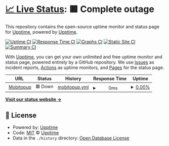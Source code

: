 # [📈 Live Status](https://upptime.github.io/upptime): <!--live status--> **🟥 Complete outage**

This repository contains the open-source uptime monitor and status page for [Upptime](https://upptime.js.org), powered by [Upptime](https://github.com/upptime/upptime).

[![Uptime CI](https://github.com/devtdq1701/upptime-nextify/workflows/Uptime%20CI/badge.svg)](https://github.com/devtdq1701/upptime-nextify/actions?query=workflow%3A%22Uptime+CI%22)
[![Response Time CI](https://github.com/devtdq1701/upptime-nextify/workflows/Response%20Time%20CI/badge.svg)](https://github.com/devtdq1701/upptime-nextify/actions?query=workflow%3A%22Response+Time+CI%22)
[![Graphs CI](https://github.com/devtdq1701/upptime-nextify/workflows/Graphs%20CI/badge.svg)](https://github.com/devtdq1701/upptime-nextify/actions?query=workflow%3A%22Graphs+CI%22)
[![Static Site CI](https://github.com/devtdq1701/upptime-nextify/workflows/Static%20Site%20CI/badge.svg)](https://github.com/devtdq1701/upptime-nextify/actions?query=workflow%3A%22Static+Site+CI%22)
[![Summary CI](https://github.com/devtdq1701/upptime-nextify/workflows/Summary%20CI/badge.svg)](https://github.com/devtdq1701/upptime-nextify/actions?query=workflow%3A%22Summary+CI%22)

With [Upptime](https://upptime.js.org), you can get your own unlimited and free uptime monitor and status page, powered entirely by a GitHub repository. We use [Issues](https://github.com/upptime/upptime/issues) as incident reports, [Actions](https://github.com/devtdq1701/upptime-nextify/actions) as uptime monitors, and [Pages](https://upptime.github.io/upptime) for the status page.

<!--start: status pages-->
<!-- This summary is generated by Upptime (https://github.com/upptime/upptime) -->
<!-- Do not edit this manually, your changes will be overwritten -->
<!-- prettier-ignore -->
| URL | Status | History | Response Time | Uptime |
| --- | ------ | ------- | ------------- | ------ |
| <img alt="" src="https://icons.duckduckgo.com/ip3/napcard.voz.tech.ico" height="13"> [Mobitopup](https://napcard.voz.tech) | 🟥 Down | [mobitopup.yml](https://github.com/devtdq1701/upptime-nextify/commits/HEAD/history/mobitopup.yml) | <details><summary><img alt="Response time graph" src="./graphs/mobitopup/response-time-week.png" height="20"> 0ms</summary><br><a href="https://devtdq1701.github.io/upptime-nextify/history/mobitopup"><img alt="Response time 3291" src="https://img.shields.io/endpoint?url=https%3A%2F%2Fraw.githubusercontent.com%2Fdevtdq1701%2Fupptime-nextify%2FHEAD%2Fapi%2Fmobitopup%2Fresponse-time.json"></a><br><a href="https://devtdq1701.github.io/upptime-nextify/history/mobitopup"><img alt="24-hour response time 0" src="https://img.shields.io/endpoint?url=https%3A%2F%2Fraw.githubusercontent.com%2Fdevtdq1701%2Fupptime-nextify%2FHEAD%2Fapi%2Fmobitopup%2Fresponse-time-day.json"></a><br><a href="https://devtdq1701.github.io/upptime-nextify/history/mobitopup"><img alt="7-day response time 0" src="https://img.shields.io/endpoint?url=https%3A%2F%2Fraw.githubusercontent.com%2Fdevtdq1701%2Fupptime-nextify%2FHEAD%2Fapi%2Fmobitopup%2Fresponse-time-week.json"></a><br><a href="https://devtdq1701.github.io/upptime-nextify/history/mobitopup"><img alt="30-day response time 0" src="https://img.shields.io/endpoint?url=https%3A%2F%2Fraw.githubusercontent.com%2Fdevtdq1701%2Fupptime-nextify%2FHEAD%2Fapi%2Fmobitopup%2Fresponse-time-month.json"></a><br><a href="https://devtdq1701.github.io/upptime-nextify/history/mobitopup"><img alt="1-year response time 0" src="https://img.shields.io/endpoint?url=https%3A%2F%2Fraw.githubusercontent.com%2Fdevtdq1701%2Fupptime-nextify%2FHEAD%2Fapi%2Fmobitopup%2Fresponse-time-year.json"></a></details> | <details><summary><a href="https://devtdq1701.github.io/upptime-nextify/history/mobitopup">0.00%</a></summary><a href="https://devtdq1701.github.io/upptime-nextify/history/mobitopup"><img alt="All-time uptime 49.74%" src="https://img.shields.io/endpoint?url=https%3A%2F%2Fraw.githubusercontent.com%2Fdevtdq1701%2Fupptime-nextify%2FHEAD%2Fapi%2Fmobitopup%2Fuptime.json"></a><br><a href="https://devtdq1701.github.io/upptime-nextify/history/mobitopup"><img alt="24-hour uptime 0.00%" src="https://img.shields.io/endpoint?url=https%3A%2F%2Fraw.githubusercontent.com%2Fdevtdq1701%2Fupptime-nextify%2FHEAD%2Fapi%2Fmobitopup%2Fuptime-day.json"></a><br><a href="https://devtdq1701.github.io/upptime-nextify/history/mobitopup"><img alt="7-day uptime 0.00%" src="https://img.shields.io/endpoint?url=https%3A%2F%2Fraw.githubusercontent.com%2Fdevtdq1701%2Fupptime-nextify%2FHEAD%2Fapi%2Fmobitopup%2Fuptime-week.json"></a><br><a href="https://devtdq1701.github.io/upptime-nextify/history/mobitopup"><img alt="30-day uptime 0.00%" src="https://img.shields.io/endpoint?url=https%3A%2F%2Fraw.githubusercontent.com%2Fdevtdq1701%2Fupptime-nextify%2FHEAD%2Fapi%2Fmobitopup%2Fuptime-month.json"></a><br><a href="https://devtdq1701.github.io/upptime-nextify/history/mobitopup"><img alt="1-year uptime 0.00%" src="https://img.shields.io/endpoint?url=https%3A%2F%2Fraw.githubusercontent.com%2Fdevtdq1701%2Fupptime-nextify%2FHEAD%2Fapi%2Fmobitopup%2Fuptime-year.json"></a></details>

<!--end: status pages-->

[**Visit our status website →**](https://upptime.github.io/upptime)

## 📄 License

- Powered by: [Upptime](https://github.com/upptime/upptime)
- Code: [MIT](./LICENSE) © [Upptime](https://upptime.js.org)
- Data in the `./history` directory: [Open Database License](https://opendatacommons.org/licenses/odbl/1-0/)

